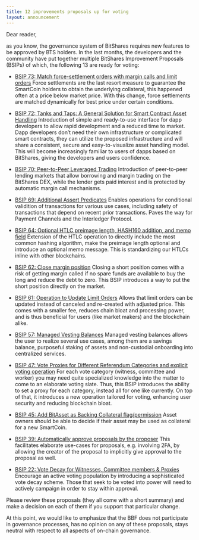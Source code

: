 ```yaml
---
title: 12 improvements proposals up for voting
layout: announcement
---
```


Dear reader,

as you know, the governance system of BitShares requires new features to be
approved by BTS holders. In the last months, the developers and the community
have put together multiple BitShares Improvement Proposals (BSIPs) of which,
the following 13 are ready for voting:

* [BSIP 73: Match force-settlement orders with margin calls and limit orders](https://www.bitshares.foundation/workers/2019-10-bsip73)
Force settlements are the last resort measure to guarantee the SmartCoin holders to obtain the underlying collateral, this happened often at a price below market price. With this change, force settlements are matched dynamically for best price under certain conditions.

* [BSIP 72: Tanks and Taps: A General Solution for Smart Contract Asset Handling](https://www.bitshares.foundation/workers/2019-10-bsip72)
Introduction of simple and ready-to-use interface for dapp developers to allow rapid development and a reduced time to market. Dapp developers don’t need their own infrastructure or complicated smart contracts, they can utilize the proposed infrastructure and will share a consistent, secure and easy-to-visualize asset handling model. This will become increasingly familiar to users of dapps based on BitShares, giving the developers and users confidence.

* [BSIP 70: Peer-to-Peer Leveraged Trading](https://www.bitshares.foundation/workers/2019-10-bsip70)
Introduction of peer-to-peer lending markets that allow borrowing and margin trading on the BitShares DEX, while the lender gets paid interest and is protected by automatic margin call mechanisms.

* [BSIP 69: Additional Assert Predicates](https://www.bitshares.foundation/workers/2019-10-bsip69)
Enables operations for conditional validition of transactions for various use cases, including safety of transactions that depend on recent prior transactions. Paves the way for Payment Channels and the Interledger Protocol.

* [BSIP 64: Optional HTLC preimage length, HASH160 addition, and memo field](https://www.bitshares.foundation/workers/2019-10-bsip64)
Extension of the HTLC operation to directly include the most common hashing algorithm, make the preimage length optional and introduce an optional memo message. This is standardizing our HTLCs inline with other blockchains.

* [BSIP 62: Close margin position](https://www.bitshares.foundation/workers/2019-10-bsip62)
Closing a short position comes with a risk of getting margin called if no spare funds are available to buy the long and reduce the debt to zero. This BSIP introduces a way to put the short position directly on the market.

* [BSIP 61: Operation to Update Limit Orders](https://www.bitshares.foundation/workers/2019-10-bsip61)
Allows that limit orders can be updated instead of canceled and re-created with adjusted price. This comes with a smaller fee, reduces chain bloat and processing power, and is thus beneficial for users (like market makers) and the blockchain alike.

* [BSIP 57: Managed Vesting Balances](https://www.bitshares.foundation/workers/2019-01-bsip57)
Managed vesting balances allows the user to realize several use cases, among them are a savings balance, purposeful staking of assets and non-custodial onboarding into centralized services.

* [BSIP 47: Vote Proxies for Different Referendum Categories and explicit voting operation](https://www.bitshares.foundation/workers/2019-10-bsip47)
For each vote category (witness, committee and worker) you may need quite specialized knowledge into the matter to come to an elaborate voting slate. Thus, this BSIP introduces the ability to set a proxy for each category, instead all for one like currently. On top of that, it introduces a new operation tailored for voting, enhancing user security and reducing blockchain bloat.

* [BSIP 45: Add BitAsset as Backing Collateral flag/permission](https://www.bitshares.foundation/workers/2019-10-bsip45)
Asset owners should be able to decide if their asset may be used as collateral for a new SmartCoin.

* [BSIP 39: Automatically approve proposals by the proposer](https://www.bitshares.foundation/workers/2019-10-bsip39)
This facilitates elaborate use-cases for proposals, e.g. involving 2FA, by allowing the creator of the proposal to implicitly give approval to the proposal as well.

* [BSIP 22: Vote Decay for Witnesses, Committee members & Proxies](https://www.bitshares.foundation/workers/2019-10-bsip22)
Encourage an active voting population by introducing a sophisticated vote decay scheme. Those that seek to be voted into power will need to actively campaign in order to stay within approval.

Please review these proposals (they all come with a short summary) and
make a decision on each of them if you support that particular change.

At this point, we would like to emphasize that the BBF does not
participate in governance processes, has no opinion on any of these
proposals, stays neutral with respect to all aspects of on-chain
governance.
